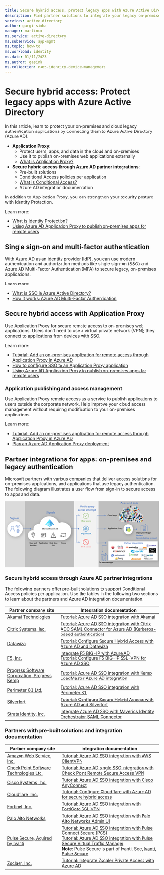```yaml
---
title: Secure hybrid access, protect legacy apps with Azure Active Directory
description: Find partner solutions to integrate your legacy on-premises, public cloud, or private cloud applications with Azure AD.
services: active-directory
author: gargi-sinha
manager: martinco
ms.service: active-directory
ms.subservice: app-mgmt
ms.topic: how-to
ms.workload: identity
ms.date: 01/11/2023
ms.author: gasinh
ms.collection: M365-identity-device-management
---
```

# Secure hybrid access: Protect legacy apps with Azure Active Directory

In this article, learn to protect your on-premises and cloud legacy authentication applications by connecting them to Azure Active Directory (Azure AD).

* **Application Proxy**:
  * Protect users, apps, and data in the cloud and on-premises 
  * Use it to publish on-premises web applications externally
  * [What is Application Proxy?](/azure/active-directory/app-proxy/application-proxy#what-is-application-proxy)
* **Secure hybrid access through Azure AD partner integrations**:
  * Pre-built solutions
  * Conditional Access policies per application
  * [What is Conditional Access?](/articles/active-directory/conditional-access/overview.md)
  * Azure AD integration documentation

In addition to Application Proxy, you can strengthen your security posture with Identity Protection. 

Learn more:

* [What is Identity Protection?](/articles/active-directory/identity-protection/overview-identity-protection.md)
* [Using Azure AD Application Proxy to publish on-premises apps for remote users](/articles/active-directory/app-proxy/what-is-application-proxy.md)

## Single sign-on and multi-factor authentication

With Azure AD as an identity provider (IdP), you can use modern authentication and authorization methods like single sign-on (SSO) and Azure AD Multi-Factor Authentication (MFA) to secure legacy, on-premises applications.

Learn more:

* [What is SSO in Azure Active Directory?](/articles/active-directory/manage-apps/what-is-single-sign-on.md)
* [How it works: Azure AD Multi-Factor Authentication](/articles/active-directory/authentication/concept-mfa-howitworks.md)

## Secure hybrid access with Application Proxy

Use Application Proxy for secure remote access to on-premises web applications. Users don’t need to use a virtual private network (VPN); they connect to applications from devices with SSO. 

Learn more:

* [Tutorial: Add an on-premises application for remote access through Application Proxy in Azure AD](/articles/active-directory/app-proxy/application-proxy-add-on-premises-application.md)
* [How to configure SSO to an Application Proxy application](/articles/active-directory/app-proxy/application-proxy-config-sso-how-to.md)
* [Using Azure AD Application Proxy to publish on-premises apps for remote users](/articles/active-directory/app-proxy/what-is-application-proxy.md)

### Application publishing and access management

Use Application Proxy remote access as a service to publish applications to users outside the corporate network. Help improve your cloud access management without requiring modification to your on-premises applications.

Learn more:

* [Tutorial: Add an on-premises application for remote access through Application Proxy in Azure AD](/articles/active-directory/app-proxy/application-proxy-add-on-premises-application.md)
* [Plan an Azure AD Application Proxy deployment](/articles/active-directory/app-proxy/application-proxy-deployment-plan.md)

## Partner integrations for apps: on-premises and legacy authentication

Microsoft partners with various companies that deliver access solutions for on-premises applications, and applications that use legacy authentication. The following diagram illustrates a user flow from sign-in to secure access to apps and data.

   ![Diagram of secure hybrid access integrations and Application Proxy providing user access.](./media/secure-hybrid-access/secure-hybrid-access.png)

### Secure hybrid access through Azure AD partner integrations

The following partners offer pre-built solutions to support Conditional Access policies per application. Use the tables in the following two sections to learn about the partners and Azure AD integration documentation.

|Partner company site|Integration documentation|
|---|---|
|[Akamai Technologies](https://www.akamai.com/)|[Tutorial: Azure AD SSO integration with Akamai](/articles/active-directory/saas-apps/akamai-tutorial.md)|
|[Citrix Systems, Inc.](https://www.citrix.com/)|[Tutorial: Azure AD SSO integration with Citrix ADC SAML Connector for Azure AD (Kerberos-based authentication)](/articles/active-directory/saas-apps/citrix-netscaler-tutorial.md)|
|[Datawiza](https://www.datawiza.com/)|[Tutorial: Configure Secure Hybrid Access with Azure AD and Datawiza](/articles/active-directory/manage-apps/datawiza-with-azure-ad.md)|
|[F5, Inc.](https://www.f5.com/)|[Integrate F5 BIG-IP with Azure AD](/articles/active-directory/manage-apps/f5-aad-integration.md)</br>[Tutorial: Configure F5 BIG-IP SSL-VPN for Azure AD SSO](/articles/active-directory/manage-apps/f5-aad-password-less-vpn.md)|
|[Progress Software Corporation, Progress Kemp](https://support.kemptechnologies.com/hc)|[Tutorial: Azure AD SSO integration with Kemp LoadMaster Azure AD integration](/articles/active-directory/saas-apps/kemp-tutorial.md)|
|[Perimeter 81 Ltd.]()|[Tutorial: Azure AD SSO integration with Perimeter 81](/articles/active-directory/saas-apps/perimeter-81-tutorial.md)|
|[Silverfort](https://www.silverfort.com/)|[Tutorial: Configure Secure Hybrid Access with Azure AD and Silverfort](/articles/active-directory/manage-apps/silverfort-azure-ad-integration.md)|
|[Strata Identity, Inc.](https://www.strata.io/)|[Integrate Azure AD SSO with Maverics Identity Orchestrator SAML Connector](/articles/active-directory/saas-apps/maverics-identity-orchestrator-saml-connector-tutorial.md)|

### Partners with pre-built solutions and integration documentation

|Partner company site|Integration documentation|
|---|---|
|[Amazon Web Service, Inc.](https://aws.amazon.com/)|[Tutorial: Azure AD SSO integration with AWS ClientVPN](/articles/active-directory/saas-apps/aws-clientvpn-tutorial.md)|
|[Check Point Software Technologies Ltd.](https://www.checkpoint.com/)|[Tutorial: Azure AD single SSO integration with Check Point Remote Secure Access VPN](/articles/active-directory/saas-apps/check-point-remote-access-vpn-tutorial.md)|
|[Cisco Systems, Inc.](https://www.cisco.com/)|[Tutorial: Azure AD SSO integration with Cisco AnyConnect](/articles/active-directory/saas-apps/cisco-anyconnect.md)|
|[Cloudflare, Inc.](https://www.cloudflare.com/)|[Tutorial: Configure Cloudflare with Azure AD for secure hybrid access](/articles/active-directory/manage-apps/cloudflare-azure-ad-integration.md)|
|[Fortinet, Inc.](https://www.fortinet.com/)|[Tutorial: Azure AD SSO integration with FortiGate SSL VPN](/articles/active-directory/saas-apps/fortigate-ssl-vpn-tutorial.md)|
|[Palo Alto Networks](https://www.paloaltonetworks.com/)|[Tutorial: Azure AD SSO integration with Palo Alto Networks Admin UI](/articles/active-directory/saas-apps/paloaltoadmin-tutorial.md)|
|[Pulse Secure, Aquired by Ivanti](https://www.pulsesecure.net/)|[Tutorial: Azure AD SSO integration with Pulse Connect Secure (PCS)](/articles/active-directory/saas-apps/pulse-secure-pcs-tutorial.md)</br>[Tutorial: Azure AD SSO integration with Pulse Secure Virtual Traffic Manager](/articles/active-directory/saas-apps/pulse-secure-virtual-traffic-manager-tutorial.md)</br>**Note**: Pulse Secure is part of Ivanti. See, [Ivanti, Pulse Secure](https://www.ivanti.com/company/history/pulse-secure?psredirect)|
|[Zsclaer, Inc.](https://www.zscaler.com/)|[Tutorial: Integrate Zscaler Private Access with Azure AD](/articles/active-directory/saas-apps/zscalerprivateaccess-tutorial.md)|

